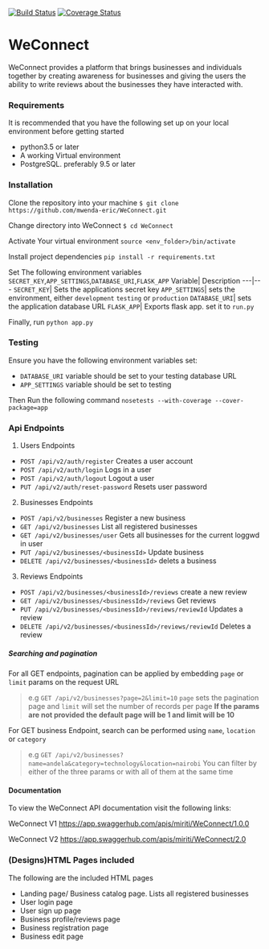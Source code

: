 [![Build Status](https://travis-ci.org/mwenda-eric/WeConnect.svg?branch=master)](https://travis-ci.org/mwenda-eric/WeConnect)
[![Coverage Status](https://coveralls.io/repos/github/mwenda-eric/WeConnect/badge.svg?branch=master)](https://coveralls.io/github/mwenda-eric/WeConnect?branch=master)
# WeConnect
WeConnect provides a platform that brings businesses and individuals together by creating awareness for businesses and giving the users the ability to write reviews about the businesses they have interacted with. 


### Requirements
It is recommended that you have the following set up on your local environment before getting started
- python3.5 or later
- A working Virtual environment
- PostgreSQL. preferably 9.5 or later

### Installation
Clone the repository into your machine
`$ git clone https://github.com/mwenda-eric/WeConnect.git`

Change directory into WeConnect
`$ cd WeConnect`

Activate Your virtual environment
`source <env_folder>/bin/activate`

Install project dependencies
`pip install -r requirements.txt`

Set The following environment variables `SECRET_KEY`,`APP_SETTINGS`,`DATABASE_URI`,`FLASK_APP`
Variable| Description
---|---
`SECRET_KEY`| Sets the applications secret key
`APP_SETTINGS`| sets the environment, either `development` `testing` or `production` 
`DATABASE_URI`| sets the application database URL 
`FLASK_APP`| Exports flask app. set it to `run.py`


Finally, run `python app.py`

### Testing
Ensure you have the following environment variables set:
- `DATABASE_URI` variable should be set to your testing database URL
- `APP_SETTINGS` variable should be set to testing

Then Run the following  command
`nosetests --with-coverage --cover-package=app`

### Api Endpoints
1. Users Endpoints 
- `POST /api/v2/auth/register`  Creates a user account
- `POST /api/v2/auth/login` Logs in a user
- `POST /api/v2/auth/logout` Logout a user
- `PUT /api/v2/auth/reset-password` Resets user password
2. Businesses Endpoints
- `POST /api/v2/businesses` Register a new business
- `GET /api/v2/businesses` List all registered businesses
- `GET /api/v2/businesses/user` Gets all businesses for the current loggwd in user 
- `PUT /api/v2/businesses/<businessId>` Update business 
- `DELETE /api/v2/businesses/<businessId>` delets a business
3. Reviews Endpoints
- `POST /api/v2/businesses/<businessId>/reviews` create a new review 
- `GET /api/v2/businesses/<businessId>/reviews` Get reviews
- `PUT /api/v2/businesses/<businessId>/reviews/reviewId` Updates a review
- `DELETE /api/v2/businesses/<businessId>/reviews/reviewId` Deletes a review

##### Searching and pagination
For all GET endpoints, pagination can be applied by embedding `page` or `limit` params on the request URL
> e.g `GET /api/v2/businesses?page=2&limit=10` `page` sets the pagination page and `limit` will set the number of records per page
**If the params are not provided the default page will be 1 and limit will be 10**

For GET business Endpoint, search can be performed using `name`, `location` or `category`
> e.g `GET /api/v2/businesses?name=andela&category=technology&location=nairobi`
You can filter by either of the three params or with all of them at the same time

#### Documentation 
To view the WeConnect API documentation visit the following links:

WeConnect V1
https://app.swaggerhub.com/apis/miriti/WeConnect/1.0.0

WeConnect V2
https://app.swaggerhub.com/apis/miriti/WeConnect/2.0

### (Designs)HTML Pages included
The following are the included HTML pages
- Landing page/ Business catalog page. Lists all registered businesses
- User login page
- User sign up page
- Business profile/reviews page
- Business registration page
- Business edit page
